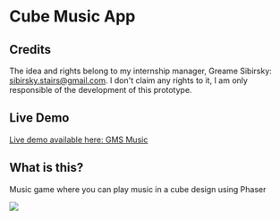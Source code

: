 # Cube Music App



## Credits

The idea and rights belong to my internship manager, Greame Sibirsky: sibirsky.stairs@gmail.com. 
I don't claim any rights to it, I am only responsible of the development of this prototype.

## Live Demo
[Live demo available here: GMS Music](http://gms-music.l0l.in/)

## What is this?

Music game where you can play music in a cube design using Phaser

![](https://scholar.wangnelson.xyz/assets/images/2022-06-28-23-02-12-0881276cd5565fe4942da2805e9628a9.png)
